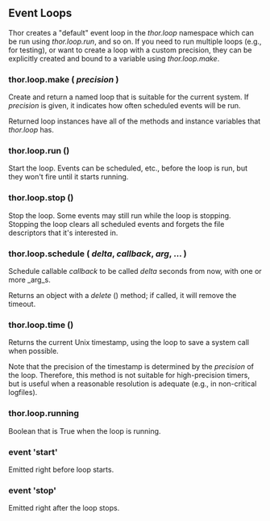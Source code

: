 ## Event Loops

Thor creates a "default" event loop in the *thor.loop* namespace which can be 
run using *thor.loop.run*, and so on. If you need to run multiple loops (e.g., 
for testing), or want to create a loop with a custom precision, they can be 
explicitly created and bound to a variable using *thor.loop.make*.


### thor.loop.make ( _precision_ )

Create and return a named loop that is suitable for the current system. If 
_precision_ is given, it indicates how often scheduled events will be run.

Returned loop instances have all of the methods and instance variables that 
*thor.loop* has.


### thor.loop.run ()

Start the loop. Events can be scheduled, etc., before the loop is run, but
they won't fire until it starts running.


### thor.loop.stop ()

Stop the loop. Some events may still run while the loop is stopping. Stopping
the loop clears all scheduled events and forgets the file descriptors that
it's interested in.


### thor.loop.schedule ( _delta_, _callback_, _arg_, ... )

Schedule callable _callback_ to be called _delta_ seconds from now, with
one or more _arg_s.

Returns an object with a *delete* () method; if called, it will remove the
timeout.


### thor.loop.time ()

Returns the current Unix timestamp, using the loop to save a system call
when possible. 

Note that the precision of the timestamp is determined by the _precision_ of 
the loop. Therefore, this method is not suitable for high-precision timers, 
but is useful when a reasonable resolution is adequate (e.g., in non-critical
logfiles).


### thor.loop.running 

Boolean that is True when the loop is running.


### event 'start'

Emitted right before loop starts.


### event 'stop'

Emitted right after the loop stops.